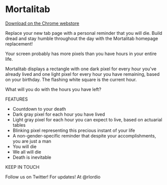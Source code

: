 # Mortalitab

[Download on the Chrome webstore](https://chrome.google.com/webstore/detail/mortalitab/adipogapgippjdckceoenmlkkhalpooe)

Replace your new tab page with a personal reminder that you will die. Build dread and stay humble throughout the day with the Mortalitab homepage replacement!

Your screen probably has more pixels than you have hours in your entire life.

Mortalitab displays a rectangle with one dark pixel for every hour you've already lived and one light pixel for every hour you have remaining, based on your birthday. The flashing white square is the current hour.

What will you do with the hours you have left?

FEATURES

- Countdown to your death
- Dark gray pixel for each hour you have lived
- Light gray pixel for each hour you can expect to live, based on actuarial tables
- Blinking pixel representing this precious instant of your life
- A non-gender-specific reminder that despite your accomplishments, you are just a man
- You will die
- We all will die
- Death is inevitable

KEEP IN TOUCH

Follow us on Twitter! For updates! At @rlordio
